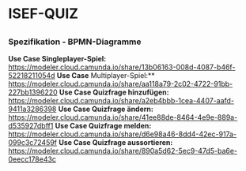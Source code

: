 # ISEF-QUIZ
##
### Spezifikation - BPMN-Diagramme
**Use Case Singleplayer-Spiel:**
https://modeler.cloud.camunda.io/share/13b06163-008d-4087-b46f-52218211054d
**Use Case** Multiplayer-Spiel:**
https://modeler.cloud.camunda.io/share/aa118a79-2c02-4722-91bb-227bb1396220
**Use Case Quizfrage hinzufügen:**
https://modeler.cloud.camunda.io/share/a2eb4bbb-1cea-4407-aafd-9411a3286398
**Use Case Quizfrage ändern:**
https://modeler.cloud.camunda.io/share/41ee88de-8464-4e9e-889a-d535927dbff1
**Use Case Quizfrage melden:**
https://modeler.cloud.camunda.io/share/d6e98a46-8dd4-42ec-917a-099c3c72459f
**Use Case Quizfrage aussortieren:**
https://modeler.cloud.camunda.io/share/890a5d62-5ec9-47d5-ba6e-0eecc178e43c
